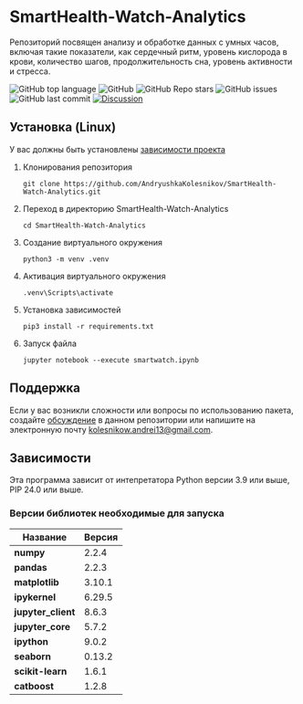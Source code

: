# SmartHealth-Watch-Analytics
Репозиторий посвящен анализу и обработке данных с умных часов, включая такие показатели, как сердечный ритм, уровень кислорода в крови, количество шагов, продолжительность сна, уровень активности и стресса.
<!--Блок информации о репозитории в бейджах-->
![GitHub top language](https://img.shields.io/github/languages/top/AndryushkaKolesnikov/SmartHealth-Watch-Analytics)
![GitHub](https://img.shields.io/github/license/AndryushkaKolesnikov/SmartHealth-Watch-Analytics)
![GitHub Repo stars](https://img.shields.io/github/stars/AndryushkaKolesnikov/SmartHealth-Watch-Analytics)
![GitHub issues](https://img.shields.io/github/issues/AndryushkaKolesnikov/SmartHealth-Watch-Analytics)
![GitHub last commit](https://img.shields.io/github/last-commit/AndryushkaKolesnikov/SmartHealth-Watch-Analytics)
[![Discussion](https://img.shields.io/badge/Discuss-Issues-blue?logo=github)](https://github.com/AndryushkaKolesnikov/SmartHealth-Watch-Analytics/issues/new/choose)
<!--Установка-->
## Установка (Linux)
У вас должны быть установлены [зависимости проекта](https://github.com/AndryushkaKolesnikov/SmartHealth-Watch-Analytics#зависимости)

1. Клонирования репозитория
   
   ```git clone https://github.com/AndryushkaKolesnikov/SmartHealth-Watch-Analytics.git```
2. Переход в директорию SmartHealth-Watch-Analytics
   
   ```cd SmartHealth-Watch-Analytics```
   
3. Создание виртуального окружения

   ```python3 -m venv .venv```

4. Активация виртуального окружения

   ```.venv\Scripts\activate```

5. Установка зависимостей

   ```pip3 install -r requirements.txt```

6. Запуск файла

   ```jupyter notebook --execute smartwatch.ipynb```
<!--Поддержка-->
## Поддержка
Если у вас возникли сложности или вопросы по использованию пакета, создайте 
[обсуждение](https://github.com/AndryushkaKolesnikov/SmartHealth-Watch-Analytics/issues/new/choose) в данном репозитории или напишите на электронную почту <kolesnikow.andrei13@gmail.com>.

<!--зависимости-->
## Зависимости
Эта программа зависит от интепретатора Python версии 3.9 или выше, PIP 24.0 или выше.
### Версии библиотек необходимые для запуска
| Название              |  Версия     |
|-----------------------|-------------|
| **numpy**             | 2.2.4       |
| **pandas**            | 2.2.3       |
| **matplotlib**        | 3.10.1      |
| **ipykernel**         | 6.29.5      |
| **jupyter_client**    | 8.6.3       |
| **jupyter_core**      | 5.7.2       |
| **ipython**           | 9.0.2       |
| **seaborn**           | 0.13.2      |
| **scikit-learn**      | 1.6.1       | 
| **catboost**          | 1.2.8       |